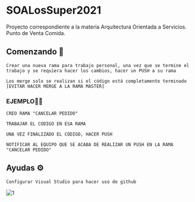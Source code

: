 # SOALosSuper2021
Proyecto correspondiente a la materia Arquitectura Orientada  a Servicios. Punto de Venta Comida.
## Comenzando 🚀

```
Crear una nueva rama para trabajo personal, una vez que se termine el trabajo y se requiera hacer los cambios, hacer un PUSH a su rama

```

```
Los merge solo se realizan si el código está completamente terminado [EVITAR HACER MERGE A LA RAMA MASTER]

```
### EJEMPLO🧑‍💼 

```
CREO RAMA "CANCELAR PEDIDO"

```

```
TRABAJAR EL CODIGO EN ESA RAMA

```

```
UNA VEZ FINALIZADO EL CÓDIGO, HACER PUSH

```

```
NOTIFICAR AL EQUIPO QUE SE ACABA DE REALIZAR UN PUSH EN LA RAMA "CANCELAR PEDIDO"

```
## Ayudas  ⚙️

```
Configurar Visual Studio para hacer uso de github

```
  ![1](https://user-images.githubusercontent.com/47421660/127067969-35c4b682-9af1-45e1-b93d-0f04be6f6d53.PNG)
